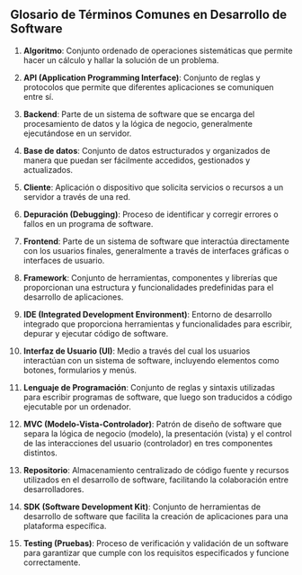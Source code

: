 ## Glosario de Términos Comunes en Desarrollo de Software

1. **Algoritmo**: Conjunto ordenado de operaciones sistemáticas que permite hacer un cálculo y hallar la solución de un problema.

2. **API (Application Programming Interface)**: Conjunto de reglas y protocolos que permite que diferentes aplicaciones se comuniquen entre sí.

3. **Backend**: Parte de un sistema de software que se encarga del procesamiento de datos y la lógica de negocio, generalmente ejecutándose en un servidor.

4. **Base de datos**: Conjunto de datos estructurados y organizados de manera que puedan ser fácilmente accedidos, gestionados y actualizados.

5. **Cliente**: Aplicación o dispositivo que solicita servicios o recursos a un servidor a través de una red.

6. **Depuración (Debugging)**: Proceso de identificar y corregir errores o fallos en un programa de software.

7. **Frontend**: Parte de un sistema de software que interactúa directamente con los usuarios finales, generalmente a través de interfaces gráficas o interfaces de usuario.

8. **Framework**: Conjunto de herramientas, componentes y librerías que proporcionan una estructura y funcionalidades predefinidas para el desarrollo de aplicaciones.

9. **IDE (Integrated Development Environment)**: Entorno de desarrollo integrado que proporciona herramientas y funcionalidades para escribir, depurar y ejecutar código de software.

10. **Interfaz de Usuario (UI)**: Medio a través del cual los usuarios interactúan con un sistema de software, incluyendo elementos como botones, formularios y menús.

11. **Lenguaje de Programación**: Conjunto de reglas y sintaxis utilizadas para escribir programas de software, que luego son traducidos a código ejecutable por un ordenador.

12. **MVC (Modelo-Vista-Controlador)**: Patrón de diseño de software que separa la lógica de negocio (modelo), la presentación (vista) y el control de las interacciones del usuario (controlador) en tres componentes distintos.

13. **Repositorio**: Almacenamiento centralizado de código fuente y recursos utilizados en el desarrollo de software, facilitando la colaboración entre desarrolladores.

14. **SDK (Software Development Kit)**: Conjunto de herramientas de desarrollo de software que facilita la creación de aplicaciones para una plataforma específica.

15. **Testing (Pruebas)**: Proceso de verificación y validación de un software para garantizar que cumple con los requisitos especificados y funcione correctamente.

